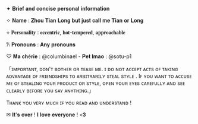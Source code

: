 ✦ 𝐁𝐫𝐢𝐞𝐟 𝐚𝐧𝐝 𝐜𝐨𝐧𝐜𝐢𝐬𝐞 𝐩𝐞𝐫𝐬𝐨𝐧𝐚𝐥 𝐢𝐧𝐟𝐨𝐫𝐦𝐚𝐭𝐢𝐨𝐧
 
✧ 𝐍𝐚𝐦𝐞 : 𝐙𝐡𝐨𝐮 𝐓𝐢𝐚𝐧 𝐋𝐨𝐧𝐠 𝐛𝐮𝐭 𝐣𝐮𝐬𝐭 𝐜𝐚𝐥𝐥 𝐦𝐞 𝐓𝐢𝐚𝐧 𝐨𝐫 𝐋𝐨𝐧𝐠 

⟡ 𝐏𝐞𝐫𝐬𝐨𝐧𝐚𝐥𝐢𝐭𝐲 : 𝐞𝐜𝐜𝐞𝐧𝐭𝐫𝐢𝐜, 𝐡𝐨𝐭-𝐭𝐞𝐦𝐩𝐞𝐫𝐞𝐝, 𝐚𝐩𝐩𝐫𝐨𝐚𝐜𝐡𝐚𝐛𝐥𝐞 

𐙚 𝐏𝐫𝐨𝐧𝐨𝐮𝐧𝐬 : 𝐀𝐧𝐲 𝐩𝐫𝐨𝐧𝐨𝐮𝐧𝐬

♡ 𝐌𝐚 𝐜𝐡é𝐫𝐢𝐞 : @columbinael - 𝐏𝐞𝐭 𝐥𝐦𝐚𝐨 : @sotu-p1

「ɪᴍᴘᴏʀᴛᴀɴᴛ, ᴅᴏɴ'ᴛ ʙᴏᴛʜᴇʀ ᴏʀ ᴛᴇᴀsᴇ ᴍᴇ. ɪ ᴅᴏ ɴᴏᴛ ᴀᴄᴄᴇᴘᴛ ᴀᴄᴛs ᴏꜰ ᴛᴀᴋɪɴɢ ᴀᴅᴠᴀɴᴛᴀɢᴇ ᴏꜰ ꜰʀɪᴇɴᴅsʜɪᴘs ᴛᴏ ᴀʀʙɪᴛʀᴀʀɪʟʏ sᴛᴇᴀʟ sᴛʏʟᴇ . Iꜰ ʏᴏᴜ ᴡᴀɴᴛ ᴛᴏ ᴀᴄᴄᴜsᴇ ᴍᴇ ᴏꜰ sᴛᴇᴀʟɪɴɢ ʏᴏᴜʀ ᴘʀᴏᴅᴜᴄᴛ ᴏʀ sᴛʏʟᴇ, ᴏᴘᴇɴ ʏᴏᴜʀ ᴇʏᴇs ᴄᴀʀᴇꜰᴜʟʟʏ ᴀɴᴅ sᴇᴇ ᴄʟᴇᴀʀʟʏ ʙᴇꜰᴏʀᴇ ʏᴏᴜ sᴀʏ ᴀɴʏᴛʜɪɴɢ.」

Tʜᴀɴᴋ ʏᴏᴜ ᴠᴇʀʏ ᴍᴜᴄʜ ɪꜰ ʏᴏᴜ ʀᴇᴀᴅ ᴀɴᴅ ᴜɴᴅᴇʀsᴛᴀɴᴅ !

✉ 𝐈𝐭'𝐬 𝐨𝐯𝐞𝐫 ! 𝐈 𝐥𝐨𝐯𝐞 𝐞𝐯𝐞𝐫𝐲𝐨𝐧𝐞 ! <𝟑
